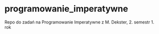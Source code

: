 # programowanie_imperatywne
Repo do zadań na Programowanie Imperatywne z M. Dekster, 2. semestr 1. rok
